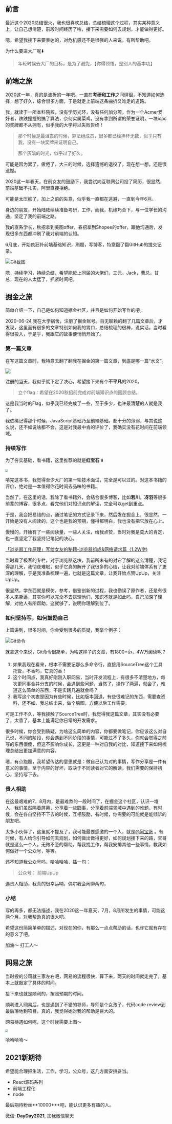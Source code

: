 ## 前言

最近这个2020总结很火，我也很喜欢总结，总结梳理这个过程，其实某种意义上，让自己想清楚，前段时间经历了啥，接下来需要如何去规划，才能做得更好。

嗯，希望我接下来要表达的，对危机感还不是很强的人来说，有所帮助吧。

为什么要进大厂呢⬇️

> 年轻时候去大厂的目标，是为了避免，【你得顿悟，是别人的基本功】





## 前端之旅

2020这一年，真的是波折的一年吧，一直在**考研和工作**之间徘徊，不知道如何选择，想了好久，综合很多方面，于是就走上前端这条曲折又难走的道路。



我，就读于一所本科院校，没有学历光环，没有任何加分项，作为一个Acmer爱好者，跌跌撞撞的搞了算法，奈何实属菜鸡，没有拿到所谓的荣誉证明，一块icpc的奖牌都不从拥有，似乎我的大学将以失败告终！

>那个时候是最沮丧的时候，算法组成员，很多都已经捧杯无数，似乎只有我，没有一块奖牌来证明自己。
>
>那个灰暗的时光，似乎过了好久。

可能是因为累了，疲倦了，大三的时候，选择遗憾的退役了，现在想一想，还是很遗憾。

2020这一年春天，在前女友的鼓励下，我尝试向互联网公司投了简历，很显然，前端基础不扎实，阿里直接拒绝。

可能是太压抑了，加上之前的失意，似乎我一直都在逃避，一直到今年6🈷️。

  

身边的朋友，开始陆陆续续准备考研，工作，而我，机缘巧合下，与一位学长的沟通，坚定了我的前端之路。

我的直系学长，秋招拿到美图offer，春招拿到Shopee的offer，跟他沟通后，发现很多东西都冲刷了我对前端的认知。



6月底，开始疯狂补前端基础知识，刷题，写博客，特意翻了翻GitHub的提交记录。





![Git截图](/Users/lee/Desktop/Blog/images/其他/个人总结-2020-GitHub截图.png)



嗯，持续学习，持续总结，希望能赶上同届的大佬们，三元，Jack，曹总，甘总，现在的人太猛了，抓紧时间吧。







## 掘金之旅

简单介绍一下，自己是如何知道掘金社区，并且是如何开始写作的吧。

2020-06-24,我在大学宿舍，注册了掘金账号。百无聊赖的翻了几篇文章后，才发现，这里面有很多的文章特别如何我的胃口，总结梳理的很棒，说实话，当时看得很投入，于是乎，我跟它的故事便悄悄开始了。



### 第一篇文章

在写这篇文章时，我特意去翻了翻我在掘金的第一篇文章，到底是哪一篇“水文”。

![](/Users/lee/Desktop/Blog/images/其他/个人总结-2020-掘金启航.png)



注册的当天，我似乎就下定了决心，希望接下来有个**不平凡**的2020。

> 立个flag：希望在2020秋招前完成对前端知识点的回顾总结。

这是我当时的Flag，似乎我已经完成了一些，至于多少，也许最清楚的人就是我了。



我依稀记得那个时候，JavaScript基础乃至前端基础，都十分的薄弱，与其说这么说，还不如说啥都不会，这是对我最中肯的评价了，我确实没有花时间在前端领域。



### 持续写作

为了夯实基础，看书籍，这里推荐的就是**红宝石** ⬇️

<img src="/Users/lee/Desktop/Blog/images/其他/个人总结-2020-红宝石.png" style="zoom:50%;" />



啃完这本书，我觉得至少大厂的第一轮技术面试，完全是可以过的。对这本书籍的评价，绝对是一本值得你花时间去品味的书籍。

当然了，在这里的话，我除了看书籍外，会结合很多博客，比如**若川**，**冴羽**等很多前辈的博客，很多点，看完他们对知识点的解读，完全可以get到重点。



于是，我会把易错的点，通过笔记的方式记录下来，然后发在掘金上，很显然，一开始是没有人阅读的，这个也是我的预期，懂得都明白，我也没有把它放在心上。



慢慢的，开始有了一些阅读量，一些人关注，给我点赞，当时对我是莫大的肯定，也一直坚定了我坚持记笔记的决心。

[「浏览器工作原理」写给女友的秘籍-浏览器组成&网络请求篇（1.2W字)](https://juejin.cn/post/6846687590540640263)

当时看了极客的专栏，对于浏览器这块，我前所未有的对它了解的这么清楚，我记得那几天，我彻夜难眠，似乎它真的解开了我很多的心结，让我对前端体系有了更深的理解，于是我准备梳理一遍，也就是这篇文章，让我开始点赞UpUp，关注UpUp。



很显然，学东西就是模仿，参考，借鉴创新的过程，我也勘误了原作者，还是有很多人来撕逼，其实你可以完全不去搭理他们，知识不就是如此吗，自己加深了理解，对他人有所帮助，这就够了，说明你理解到位了。



### 如何坚持写，如何鼓励自己

上篇讲到，很多时间，你会受到很多的质疑，我举个例子：

![Git命令](/Users/lee/Desktop/Blog/images/其他/个人总结-2020-Git命令.png)



就拿这个来说，Git命令很简单，为啥这样子的文章，有1800+👍，4W万阅读呢？

1. 如果我现在看来，根本不需要记那么多命令行，直接用SourceTree这个工具托管，不香吗，它真的香！
2. 这个时间点，我真好刚刚入职网易，当时开发流程上，有很多不清楚地方，每次更同事合并分支的时候，会遇到些问题，当然了，操作了两遍，就会了，难道这么简单的东西，不是实践几遍就会吗？
3. 我写这个初衷是因为有些时候，比如版本回退，有些很难记的东西，需要查资料，还不如，我总结出来，做个脑图，方便以后工作需要。



可是工作不久，等我接触了SourceTree时，我觉得我这篇文章，其实没有必要了，太香了，基本上能满足你日常的开发需求。

很多时候，你会受到质疑，为啥这么简单的内容，你都要做笔记，你应该这么对自己说，不同的阶段，你会遇到不同阶段的事情，可能过不了多久，你就会觉得之前写的东西很傻，但这不影响你成长，这更是一种对自我的对比，知道接下来如何梳理总结出更加满意的内容。



嗯，有点跑题，我希望传达的意思就是：做自己认为对的事情，写作分享是一件有意义的事情，至于内容的好坏，取决于不同读者对它的解读，我们需要的保持初心，坚持写下去。



### 贵人相助

在这最艰难的7，8月内，是最难熬的一段时间了，在掘金这个社区，认识一堆人，我们虽然隔着屏幕，分享着一些囧事，分享着前端领域中遇到的难题，有时候，会在各自坚持不下去的时候，互相鼓励，有时候，你需要的可能就是能倾诉的朋友吧。

太多小伙伴了，这里就不提及了，我可能最要感激的一个人，就是[@阿宝哥](https://juejin.cn/user/764915822103079) 。有时候，有人给你引导如何去规划，如何做出做得更好，如何规划接下来的路，宝哥就是这么一个人，无微不至的帮助，帮我找工作，帮我安排其他一些事情，教我如何做好一个公众号，等等。

还不知道我公众号吗，哈哈哈哈，插一句：

> 公众号： 前端UpUp



遇贵人相助，我真的很幸运呐，偶尔我会闲聊两句，





### 小结

写的再多，都无法描述，我在2020这一年夏天，7月，8月所发生的事情，可能这两个月，对我帮助真的很大吧。

希望这份简简单单的描述，对现在的你，有那么一点点帮助的话，也许它就有存在的意义了吧。

加油～ 打工人～





## 网易之旅

当时投的公司就三家左右吧，网易的流程很快，算下来，两天的时间就走完了，基本上就敲定了具体的时间。

接下来也就是顺利的，按照预期的时间。



顺利进入网易后，也是遇到了不错的导师，导师是个女孩子，代码code review到最后落地到项目，真的，我觉得她对我的帮助是巨大的。



网易待遇如何呢，这个时候需要上图～

<img src="/Users/lee/Desktop/Blog/images/其他/个人总结-2020-伙食.jpeg" style="zoom:50%;" />



哈哈哈哈～







## 2021新期待

希望能合理把生活，工作，学习，公众号，这几方面安排妥当。



- React源码系列
- 前端工程化
- node





最后期待粉丝**10000+**吧，能认识更多有趣的人。



微信: **DayDay2021**, 加我微信聊天

